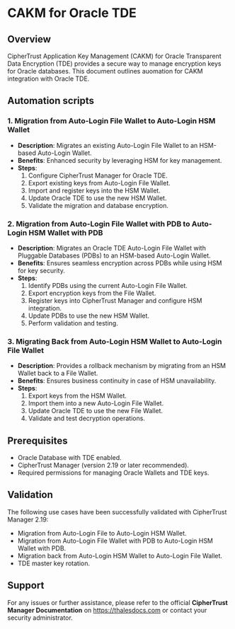 # CAKM for Oracle TDE

## Overview
CipherTrust Application Key Management (CAKM) for Oracle Transparent Data Encryption (TDE) provides a secure way to manage encryption keys for Oracle databases. This document outlines auomation for CAKM integration with Oracle TDE.

## Automation scripts

### 1. Migration from Auto-Login File Wallet to Auto-Login HSM Wallet
- **Description**: Migrates an existing Auto-Login File Wallet to an HSM-based Auto-Login Wallet.
- **Benefits**: Enhanced security by leveraging HSM for key management.
- **Steps**:
  1. Configure CipherTrust Manager for Oracle TDE.
  2. Export existing keys from Auto-Login File Wallet.
  3. Import and register keys into the HSM Wallet.
  4. Update Oracle TDE to use the new HSM Wallet.
  5. Validate the migration and database encryption.

### 2. Migration from Auto-Login File Wallet with PDB to Auto-Login HSM Wallet with PDB
- **Description**: Migrates an Oracle TDE Auto-Login File Wallet with Pluggable Databases (PDBs) to an HSM-based Auto-Login Wallet.
- **Benefits**: Ensures seamless encryption across PDBs while using HSM for key security.
- **Steps**:
  1. Identify PDBs using the current Auto-Login File Wallet.
  2. Export encryption keys from the File Wallet.
  3. Register keys into CipherTrust Manager and configure HSM integration.
  4. Update PDBs to use the new HSM Wallet.
  5. Perform validation and testing.

### 3. Migrating Back from Auto-Login HSM Wallet to Auto-Login File Wallet
- **Description**: Provides a rollback mechanism by migrating from an HSM Wallet back to a File Wallet.
- **Benefits**: Ensures business continuity in case of HSM unavailability.
- **Steps**:
  1. Export keys from the HSM Wallet.
  2. Import them into a new Auto-Login File Wallet.
  3. Update Oracle TDE to use the new File Wallet.
  4. Validate and test decryption operations.

## Prerequisites
- Oracle Database with TDE enabled.
- CipherTrust Manager (version 2.19 or later recommended).
- Required permissions for managing Oracle Wallets and TDE keys.

## Validation
The following use cases have been successfully validated with CipherTrust Manager 2.19:
- Migration from Auto-Login File to Auto-Login HSM Wallet.
- Migration from Auto-Login File Wallet with PDB to Auto-Login HSM Wallet with PDB.
- Migration back from Auto-Login HSM Wallet to Auto-Login File Wallet.
- TDE master key rotation.

## Support
For any issues or further assistance, please refer to the official **CipherTrust Manager Documentation** on https://thalesdocs.com or contact your security administrator.


